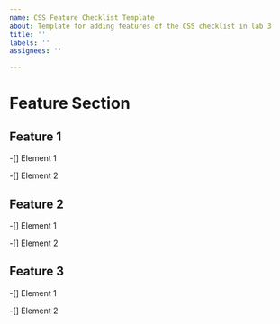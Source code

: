 ```yaml
---
name: CSS Feature Checklist Template
about: Template for adding features of the CSS checklist in lab 3
title: ''
labels: ''
assignees: ''

---
```


# Feature Section

## Feature 1

-[] Element 1

-[] Element 2

## Feature 2

-[] Element 1

-[] Element 2

## Feature 3

-[] Element 1

-[] Element 2
